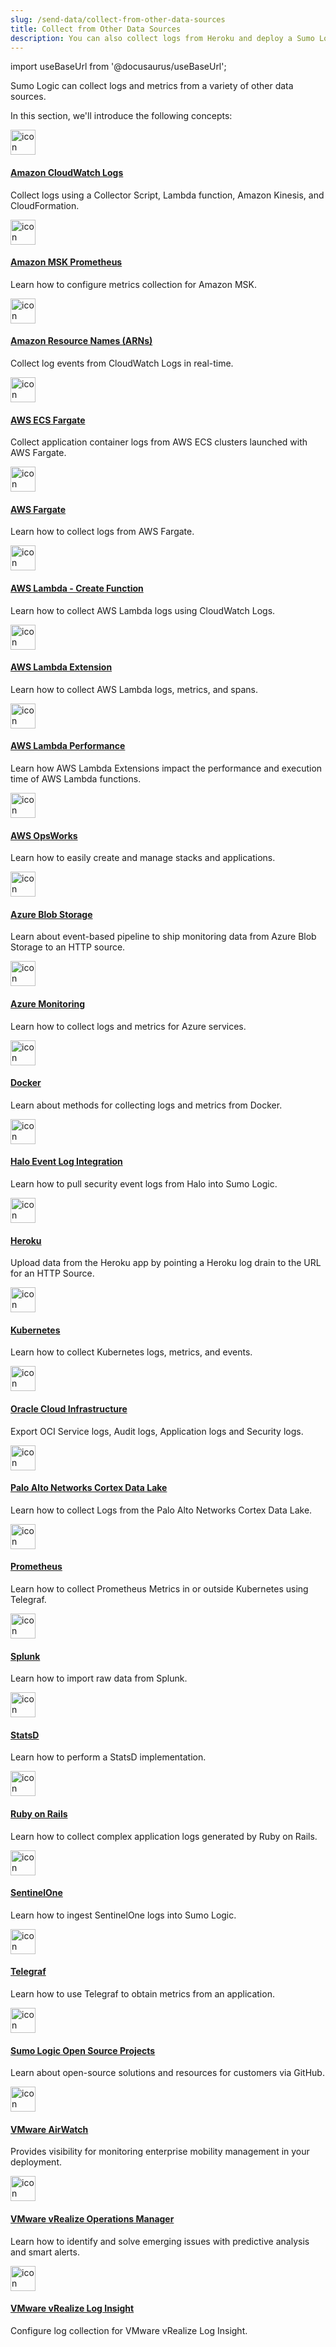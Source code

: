 ```yaml
---
slug: /send-data/collect-from-other-data-sources
title: Collect from Other Data Sources
description: You can also collect logs from Heroku and deploy a Sumo Logic Collector on AWS OpsWorks.
---
```


import useBaseUrl from '@docusaurus/useBaseUrl';

Sumo Logic can collect logs and metrics from a variety of other data sources.

In this section, we'll introduce the following concepts:

<div className="box-wrapper">
<div className="box smallbox card">
  <div className="container">
  <a href="/docs/send-data/collect-from-other-data-sources/amazon-cloudwatch-logs"><img src={useBaseUrl('img/icons/operations/collect.png')} alt="icon" width="40"/><h4>Amazon CloudWatch Logs</h4></a>
  <p>Collect logs using a Collector Script, Lambda function, Amazon Kinesis, and CloudFormation.</p>
  </div>
</div>
<div className="box smallbox card">
  <div className="container">
  <a href="/docs/send-data/collect-from-other-data-sources/amazon-msk-prometheus-metrics-collection"><img src={useBaseUrl('img/icons/operations/collect.png')} alt="icon" width="40"/><h4>Amazon MSK Prometheus</h4></a>
  <p>Learn how to configure metrics collection for Amazon MSK.</p>
  </div>
</div>
<div className="box smallbox card">
  <div className="container">
  <a href="/docs/send-data/collect-from-other-data-sources/autosubscribe-arn-destination"><img src={useBaseUrl('img/icons/operations/collect.png')} alt="icon" width="40"/><h4>Amazon Resource Names (ARNs)</h4></a>
  <p>Collect log events from CloudWatch Logs in real-time.</p>
  </div>
</div>
<div className="box smallbox card">
  <div className="container">
  <a href="/docs/send-data/collect-from-other-data-sources/aws-fargate-log-collection"><img src={useBaseUrl('img/icons/operations/collect.png')} alt="icon" width="40"/><h4>AWS ECS Fargate</h4></a>
  <p>Collect application container logs from AWS ECS clusters launched with AWS Fargate.</p>
  </div>
</div>
<div className="box smallbox card">
  <div className="container">
  <a href="/docs/send-data/collect-from-other-data-sources/collect-logs-aws-fargate"><img src={useBaseUrl('img/icons/operations/collect.png')} alt="icon" width="40"/><h4>AWS Fargate</h4></a>
  <p>Learn how to collect logs from AWS Fargate.</p>
  </div>
</div>
<div className="box smallbox card">
  <div className="container">
  <a href="/docs/send-data/collect-from-other-data-sources/create-amazon-lambda-function"><img src={useBaseUrl('img/icons/operations/collect.png')} alt="icon" width="40"/><h4>AWS Lambda - Create Function</h4></a>
  <p>Learn how to collect AWS Lambda logs using CloudWatch Logs.</p>
  </div>
</div>
<div className="box smallbox card">
  <div className="container">
  <a href="/docs/send-data/collect-from-other-data-sources/collect-aws-lambda-logs-extension"><img src={useBaseUrl('img/icons/operations/collect.png')} alt="icon" width="40"/><h4>AWS Lambda Extension</h4></a>
  <p>Learn how to collect AWS Lambda logs, metrics, and spans.</p>
  </div>
</div>
<div className="box smallbox card">
  <div className="container">
  <a href="/docs/send-data/collect-from-other-data-sources/performance-impact-failover-handling"><img src={useBaseUrl('img/icons/operations/collect.png')} alt="icon" width="40"/><h4>AWS Lambda Performance</h4></a>
  <p>Learn how AWS Lambda Extensions impact the performance and execution time of AWS Lambda functions.</p>
  </div>
</div>
<div className="box smallbox card">
  <div className="container">
  <a href="/docs/send-data/collect-from-other-data-sources/deploy-collectors-aws-opsworks"><img src={useBaseUrl('img/icons/operations/collect.png')} alt="icon" width="40"/><h4>AWS OpsWorks</h4></a>
  <p>Learn how to easily create and manage stacks and applications.</p>
  </div>
</div>
<div className="box smallbox card">
  <div className="container">
  <a href="/docs/send-data/collect-from-other-data-sources/azure-blob-storage"><img src={useBaseUrl('img/icons/operations/collect.png')} alt="icon" width="40"/><h4>Azure Blob Storage</h4></a>
  <p>Learn about event-based pipeline to ship monitoring data from Azure Blob Storage to an HTTP source.</p>
  </div>
</div>
<div className="box smallbox card">
  <div className="container">
  <a href="/docs/send-data/collect-from-other-data-sources/azure-monitoring"><img src={useBaseUrl('img/icons/operations/collect.png')} alt="icon" width="40"/><h4>Azure Monitoring</h4></a>
  <p>Learn how to collect logs and metrics for Azure services.</p>
  </div>
</div>
<div className="box smallbox card">
  <div className="container">
  <a href="/docs/send-data/collect-from-other-data-sources/docker-collection-methods"><img src={useBaseUrl('img/icons/operations/collect.png')} alt="icon" width="40"/><h4>Docker</h4></a>
  <p>Learn about methods for collecting logs and metrics from Docker.</p>
  </div>
</div>
<div className="box smallbox card">
  <div className="container">
  <a href="/docs/send-data/collect-from-other-data-sources/integrate-halo-event-logs"><img src={useBaseUrl('img/icons/operations/collect.png')} alt="icon" width="40"/><h4>Halo Event Log Integration</h4></a>
  <p>Learn how to pull security event logs from Halo into Sumo Logic.</p>
  </div>
</div>
<div className="box smallbox card">
  <div className="container">
  <a href="/docs/send-data/collect-from-other-data-sources/collect-logs-heroku"><img src={useBaseUrl('img/icons/operations/collect.png')} alt="icon" width="40"/><h4>Heroku</h4></a>
  <p>Upload data from the Heroku app by pointing a Heroku log drain to the URL for an HTTP Source.</p>
  </div>
</div>
<div className="box smallbox card">
      <div className="container">
      <a href="/docs/send-data/collect-from-other-data-sources/kubernetes"><img src={useBaseUrl('img/icons/operations/collect.png')} alt="icon" width="40"/><h4>Kubernetes</h4></a>
      <p>Learn how to collect Kubernetes logs, metrics, and events.</p>
      </div>
</div>
<div className="box smallbox card">
      <div className="container">
      <a href="/docs/send-data/collect-from-other-data-sources/collect-logs-oracle-cloud-infrastructure"><img src={useBaseUrl('img/icons/operations/collect.png')} alt="icon" width="40"/><h4>Oracle Cloud Infrastructure</h4></a>
      <p>Export OCI Service logs, Audit logs, Application logs and Security logs.</p>
      </div>
</div>
    <div className="box smallbox card">
      <div className="container">
      <a href="/docs/send-data/collect-from-other-data-sources/collect-logs-palo-alto-networks-cortex"><img src={useBaseUrl('img/icons/operations/collect.png')} alt="icon" width="40"/><h4>Palo Alto Networks Cortex Data Lake</h4></a>
      <p>Learn how to collect Logs from the Palo Alto Networks Cortex Data Lake.</p>
      </div>
    </div>
    <div className="box smallbox card">
      <div className="container">
      <a href="/docs/send-data/collect-from-other-data-sources/collect-prometheus-metrics"><img src={useBaseUrl('img/icons/operations/collect.png')} alt="icon" width="40"/><h4>Prometheus</h4></a>
      <p>Learn how to collect Prometheus Metrics in or outside Kubernetes using Telegraf.</p>
      </div>
    </div>
    <div className="box smallbox card">
      <div className="container">
      <a href="/docs/send-data/collect-from-other-data-sources/import-raw-data-splunk"><img src={useBaseUrl('img/icons/operations/collect.png')} alt="icon" width="40"/><h4>Splunk</h4></a>
      <p>Learn how to import raw data from Splunk.</p>
      </div>
    </div>
    <div className="box smallbox card">
      <div className="container">
      <a href="/docs/send-data/collect-from-other-data-sources/collect-statsd-metrics"><img src={useBaseUrl('img/icons/operations/collect.png')} alt="icon" width="40"/><h4>StatsD</h4></a>
      <p>Learn how to perform a StatsD implementation.</p>
      </div>
    </div>
    <div className="box smallbox card">
      <div className="container">
      <a href="/docs/send-data/collect-from-other-data-sources/collect-ruby-on-rails-logs"><img src={useBaseUrl('img/icons/operations/collect.png')} alt="icon" width="40"/><h4>Ruby on Rails</h4></a>
      <p>Learn how to collect complex application logs generated by Ruby on Rails.</p>
      </div>
    </div>
    <div className="box smallbox card">
      <div className="container">
      <a href="/docs/send-data/collect-from-other-data-sources/collect-logs-sentinelone"><img src={useBaseUrl('img/icons/operations/collect.png')} alt="icon" width="40"/><h4>SentinelOne</h4></a>
      <p>Learn how to ingest SentinelOne logs into Sumo Logic.</p>
      </div>
    </div>
    <div className="box smallbox card">
      <div className="container">
      <a href="/docs/send-data/collect-from-other-data-sources/collect-metrics-telegraf"><img src={useBaseUrl('img/icons/operations/collect.png')} alt="icon" width="40"/><h4>Telegraf</h4></a>
      <p>Learn how to use Telegraf to obtain metrics from an application.</p>
      </div>
    </div>
    <div className="box smallbox card">
      <div className="container">
      <a href="/docs/send-data/collect-from-other-data-sources/sumo-logic-open-source-projects"><img src={useBaseUrl('img/icons/operations/collect.png')} alt="icon" width="40"/><h4>Sumo Logic Open Source Projects</h4></a>
      <p>Learn about open-source solutions and resources for customers via GitHub.</p>
      </div>
    </div>
    <div className="box smallbox card">
      <div className="container">
      <a href="/docs/send-data/collect-from-other-data-sources/vmware-airwatch-integration"><img src={useBaseUrl('img/icons/operations/collect.png')} alt="icon" width="40"/><h4>VMware AirWatch</h4></a>
      <p>Provides visibility for monitoring enterprise mobility management in your deployment.</p>
      </div>
    </div>
    <div className="box smallbox card">
      <div className="container">
      <a href="/docs/send-data/collect-from-other-data-sources/collect-metrics-vrealize-operations-manager"><img src={useBaseUrl('img/icons/operations/collect.png')} alt="icon" width="40"/><h4>VMware vRealize Operations Manager</h4></a>
      <p>Learn how to identify and solve emerging issues with predictive analysis and smart alerts.</p>
      </div>
    </div>
    <div className="box smallbox card">
      <div className="container">
      <a href="/docs/send-data/collect-from-other-data-sources/vmware-vrealize-log-insight"><img src={useBaseUrl('img/icons/operations/collect.png')} alt="icon" width="40"/><h4>VMware vRealize Log Insight</h4></a>
      <p>Configure log collection for VMware vRealize Log Insight.</p>
      </div>
    </div>
</div>

